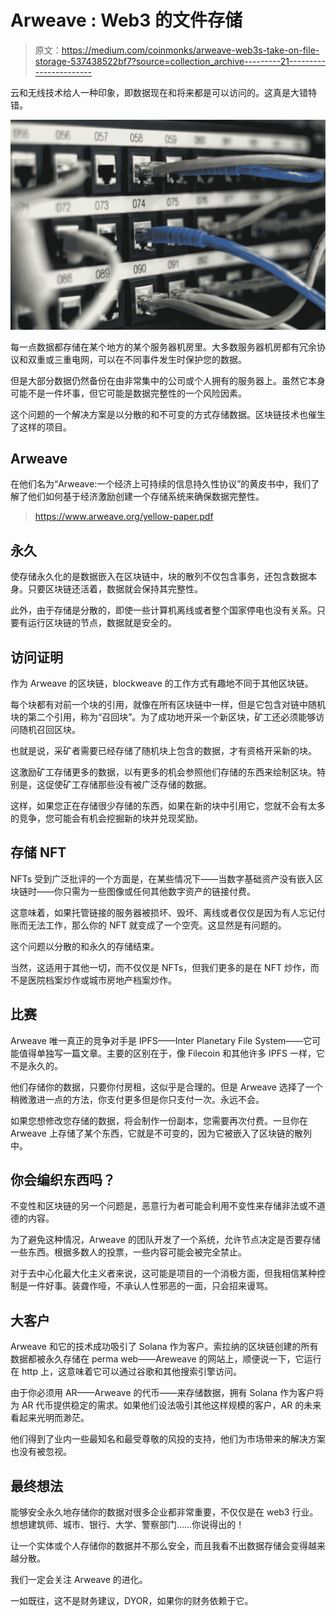 # Arweave : Web3 的文件存储

> 原文：<https://medium.com/coinmonks/arweave-web3s-take-on-file-storage-537438522bf7?source=collection_archive---------21----------------------->

云和无线技术给人一种印象，即数据现在和将来都是可以访问的。这真是大错特错。

![](img/a458fe4e796faacda876abc1a048ee63.png)

每一点数据都存储在某个地方的某个服务器机房里。大多数服务器机房都有冗余协议和双重或三重电网，可以在不同事件发生时保护您的数据。

但是大部分数据仍然备份在由非常集中的公司或个人拥有的服务器上。虽然它本身可能不是一件坏事，但它可能是数据完整性的一个风险因素。

这个问题的一个解决方案是以分散的和不可变的方式存储数据。区块链技术也催生了这样的项目。

## **Arweave**

在他们名为“Arweave:一个经济上可持续的信息持久性协议”的黄皮书中，我们了解了他们如何基于经济激励创建一个存储系统来确保数据完整性。

> https://www.arweave.org/yellow-paper.pdf

## **永久**

使存储永久化的是数据嵌入在区块链中，块的散列不仅包含事务，还包含数据本身。只要区块链还活着，数据就会保持其完整性。

此外，由于存储是分散的，即使一些计算机离线或者整个国家停电也没有关系。只要有运行区块链的节点，数据就是安全的。

## **访问证明**

作为 Arweave 的区块链，blockweave 的工作方式有趣地不同于其他区块链。

每个块都有对前一个块的引用，就像在所有区块链中一样，但是它包含对链中随机块的第二个引用，称为“召回块”。为了成功地开采一个新区块，矿工还必须能够访问随机召回区块。

也就是说，采矿者需要已经存储了随机块上包含的数据，才有资格开采新的块。

这激励矿工存储更多的数据，以有更多的机会参照他们存储的东西来绘制区块。特别是，这促使矿工存储那些没有被广泛存储的数据。

这样，如果您正在存储很少存储的东西，如果在新的块中引用它，您就不会有太多的竞争，您可能会有机会挖掘新的块并兑现奖励。

## **存储 NFT**

NFTs 受到广泛批评的一个方面是，在某些情况下——当数字基础资产没有嵌入区块链时——你只需为一些图像或任何其他数字资产的链接付费。

这意味着，如果托管链接的服务器被损坏、毁坏、离线或者仅仅是因为有人忘记付账而无法工作，那么你的 NFT 就变成了一个空壳。这显然是有问题的。

这个问题以分散的和永久的存储结束。

当然，这适用于其他一切，而不仅仅是 NFTs，但我们更多的是在 NFT 炒作，而不是医院档案炒作或城市房地产档案炒作。

## **比赛**

Arweave 唯一真正的竞争对手是 IPFS——Inter Planetary File System——它可能值得单独写一篇文章。主要的区别在于，像 Filecoin 和其他许多 IPFS 一样，它不是永久的。

他们存储你的数据，只要你付房租，这似乎是合理的。但是 Arweave 选择了一个稍微激进一点的方法，你支付更多但是你只支付一次。永远不会。

如果您想修改您存储的数据，将会制作一份副本，您需要再次付费。一旦你在 Arweave 上存储了某个东西，它就是不可变的，因为它被嵌入了区块链的散列中。

## **你会编织东西吗？**

不变性和区块链的另一个问题是，恶意行为者可能会利用不变性来存储非法或不道德的内容。

为了避免这种情况，Arweave 的团队开发了一个系统，允许节点决定是否要存储一些东西。根据多数人的投票，一些内容可能会被完全禁止。

对于去中心化最大化主义者来说，这可能是项目的一个消极方面，但我相信某种控制是一件好事。装聋作哑，不承认人性邪恶的一面，只会招来谩骂。

## **大客户**

Arweave 和它的技术成功吸引了 Solana 作为客户。索拉纳的区块链创建的所有数据都被永久存储在 perma web——Areweave 的网站上，顺便说一下，它运行在 http 上，这意味着它可以通过谷歌和其他搜索引擎访问。

由于你必须用 AR——Arweave 的代币——来存储数据，拥有 Solana 作为客户将为 AR 代币提供稳定的需求。如果他们设法吸引其他这样规模的客户，AR 的未来看起来光明而渺茫。

他们得到了业内一些最知名和最受尊敬的风投的支持，他们为市场带来的解决方案也没有被忽视。

## **最终想法**

能够安全永久地存储你的数据对很多企业都非常重要，不仅仅是在 web3 行业。想想建筑师、城市、银行、大学、警察部门……你说得出的！

让一个实体或个人存储你的数据并不那么安全，而且我看不出数据存储会变得越来越分散。

我们一定会关注 Arweave 的进化。

一如既往，这不是财务建议，DYOR，如果你的财务依赖于它。